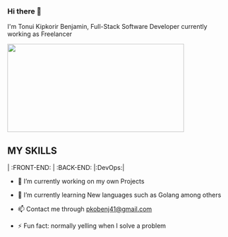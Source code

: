 ### Hi there 👋
I'm Tonui Kipkorir Benjamin, Full-Stack Software Developer currently working as Freelancer

<img src="https://giphy.com/gifs/salesforce-bear-computer-work-from-home-1GEATImIxEXVR79Dhk" height=200px width=400px>

## MY SKILLS
          
|    :FRONT-END:      | :BACK-END:     |:DevOps:|
    



* 🔭 I’m currently working on my own Projects

* 🌱 I’m currently learning New languages such as Golang among others
* 📫 Contact me through pkobenj41@gmail.com
<!--  😄 Pronouns: ... -->
* ⚡ Fun fact: normally yelling when I solve a problem  

